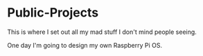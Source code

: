 # Public-Projects
This is where I set out all my mad stuff I don't mind people seeing.

One day I'm going to design my own Raspberry Pi OS.
